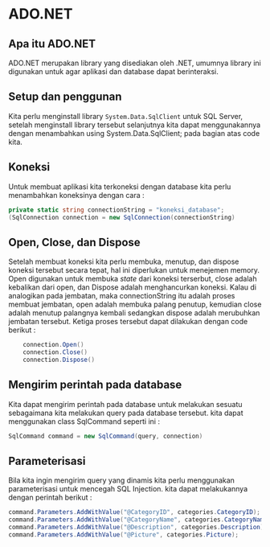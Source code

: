 # ADO.NET

## Apa itu ADO.NET
ADO.NET merupakan library yang disediakan oleh .NET, umumnya library ini digunakan untuk agar aplikasi dan database dapat berinteraksi.

## Setup dan penggunan
Kita perlu menginstall library `System.Data.SqlClient` untuk SQL Server, setelah menginstall library tersebut selanjutnya kita dapat menggunakannya dengan menambahkan using System.Data.SqlClient; pada bagian atas code kita. 

## Koneksi
Untuk membuat aplikasi kita terkoneksi dengan database kita perlu menambahkan koneksinya dengan cara : 
````csharp
private static string connectionString = "koneksi_database";
(SqlConnection connection = new SqlConnection(connectionString)
````
## Open, Close, dan Dispose
Setelah membuat koneksi kita perlu membuka, menutup, dan dispose koneksi tersebut secara tepat, hal ini diperlukan untuk menejemen memory. Open digunakan untuk membuka _state_ dari koneksi terserbut, close adalah kebalikan dari open, dan Dispose adalah menghancurkan koneksi. Kalau di analogikan pada jembatan, maka connectionString itu adalah proses membuat jembatan, open adalah membuka palang penutup, kemudian close adalah menutup palangnya kembali sedangkan dispose adalah merubuhkan jembatan tersebut. Ketiga proses tersebut dapat dilakukan dengan code berikut :
```csharp
    connection.Open()
    connection.Close()
    connection.Dispose()
```

## Mengirim perintah pada database
Kita dapat mengirim perintah pada database untuk melakukan sesuatu sebagaimana kita melakukan query pada database tersebut. kita dapat menggunakan class SqlCommand seperti ini :

```csharp
SqlCommand command = new SqlCommand(query, connection)
```

## Parameterisasi
Bila kita ingin mengirim query yang dinamis kita perlu menggunakan parameterisasi untuk mencegah SQL Injection. kita dapat melakukannya dengan perintah berikut :

```csharp
command.Parameters.AddWithValue("@CategoryID", categories.CategoryID);
command.Parameters.AddWithValue("@CategoryName", categories.CategoryName);
command.Parameters.AddWithValue("@Description", categories.Description);
command.Parameters.AddWithValue("@Picture", categories.Picture);
```
